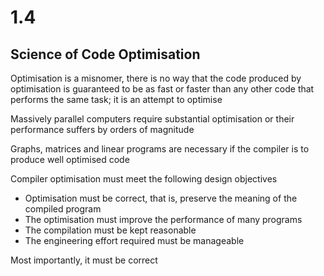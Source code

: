 # 1.4

## Science of Code Optimisation

Optimisation is a misnomer, there is no way that the code produced by optimisation is guaranteed to be as fast or faster than any other code that performs the same task; it is an attempt to optimise

Massively parallel computers require substantial optimisation or their performance suffers by orders of magnitude

Graphs, matrices and linear programs are necessary if the compiler is to produce well optimised code

Compiler optimisation must meet the following design objectives

- Optimisation must be correct, that is, preserve the meaning of the compiled program
- The optimisation must improve the performance of many programs
- The compilation must be kept reasonable
- The engineering effort required must be manageable

Most importantly, it must be correct